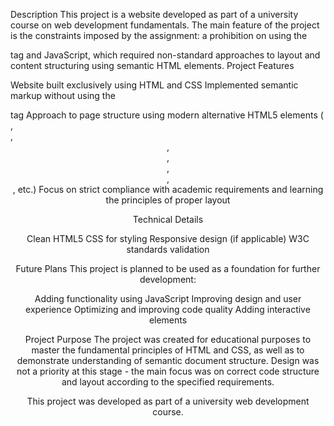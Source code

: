 Description
This project is a website developed as part of a university course on web development fundamentals. The main feature of the project is the constraints imposed by the assignment: a prohibition on using the <div> tag and JavaScript, which required non-standard approaches to layout and content structuring using semantic HTML elements.
Project Features

Website built exclusively using HTML and CSS
Implemented semantic markup without using the <div> tag
Approach to page structure using modern alternative HTML5 elements (<section>, <article>, <header>, <footer>, <nav>, <main>, <aside>, etc.)
Focus on strict compliance with academic requirements and learning the principles of proper layout

Technical Details

Clean HTML5
CSS for styling
Responsive design (if applicable)
W3C standards validation

Future Plans
This project is planned to be used as a foundation for further development:

Adding functionality using JavaScript
Improving design and user experience
Optimizing and improving code quality
Adding interactive elements

Project Purpose
The project was created for educational purposes to master the fundamental principles of HTML and CSS, as well as to demonstrate understanding of semantic document structure. Design was not a priority at this stage - the main focus was on correct code structure and layout according to the specified requirements.

This project was developed as part of a university web development course.
